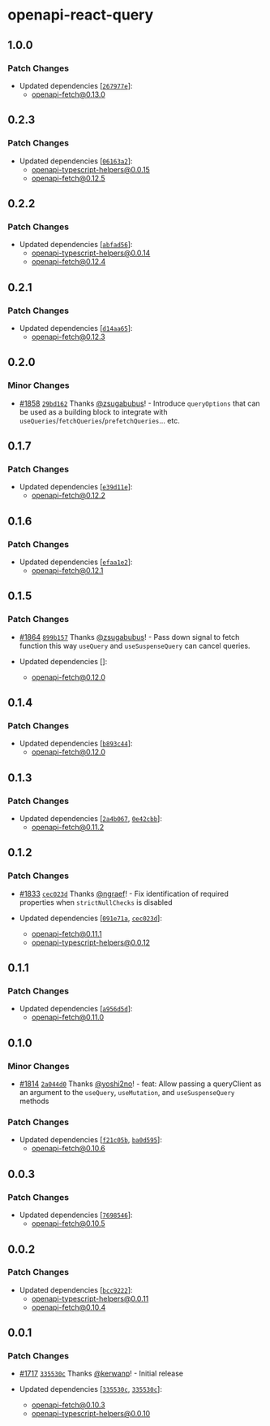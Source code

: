 # openapi-react-query

## 1.0.0

### Patch Changes

- Updated dependencies [[`267977e`](https://github.com/openapi-ts/openapi-typescript/commit/267977e369f7a84c5d828023e6175729e4dd4c22)]:
  - openapi-fetch@0.13.0

## 0.2.3

### Patch Changes

- Updated dependencies [[`06163a2`](https://github.com/openapi-ts/openapi-typescript/commit/06163a2030eaf8d0579f624d86481e1205aef396)]:
  - openapi-typescript-helpers@0.0.15
  - openapi-fetch@0.12.5

## 0.2.2

### Patch Changes

- Updated dependencies [[`abfad56`](https://github.com/openapi-ts/openapi-typescript/commit/abfad5659183f95f705598dc52ae2dfe7a18ec04)]:
  - openapi-typescript-helpers@0.0.14
  - openapi-fetch@0.12.4

## 0.2.1

### Patch Changes

- Updated dependencies [[`d14aa65`](https://github.com/openapi-ts/openapi-typescript/commit/d14aa65207b8abd1f369965bbd32ebb581e8d741)]:
  - openapi-fetch@0.12.3

## 0.2.0

### Minor Changes

- [#1858](https://github.com/openapi-ts/openapi-typescript/pull/1858) [`29bd162`](https://github.com/openapi-ts/openapi-typescript/commit/29bd162dccf441abbb33f07c6158410fd81a85d7) Thanks [@zsugabubus](https://github.com/zsugabubus)! - Introduce `queryOptions` that can be used as a building block to integrate with `useQueries`/`fetchQueries`/`prefetchQueries`… etc.

## 0.1.7

### Patch Changes

- Updated dependencies [[`e39d11e`](https://github.com/openapi-ts/openapi-typescript/commit/e39d11e5ac4e7f5fc2ce81e8a6d7792f91a6551a)]:
  - openapi-fetch@0.12.2

## 0.1.6

### Patch Changes

- Updated dependencies [[`efaa1e2`](https://github.com/openapi-ts/openapi-typescript/commit/efaa1e23b9cb0901fe026e48fbb4b347f0c95507)]:
  - openapi-fetch@0.12.1

## 0.1.5

### Patch Changes

- [#1864](https://github.com/openapi-ts/openapi-typescript/pull/1864) [`899b157`](https://github.com/openapi-ts/openapi-typescript/commit/899b1575968334bc55aa402ea1419bc5db801391) Thanks [@zsugabubus](https://github.com/zsugabubus)! - Pass down signal to fetch function this way `useQuery` and `useSuspenseQuery` can cancel queries.

- Updated dependencies []:
  - openapi-fetch@0.12.0

## 0.1.4

### Patch Changes

- Updated dependencies [[`b893c44`](https://github.com/openapi-ts/openapi-typescript/commit/b893c44f4290917f24c2ef7cda106c540df9cb3d)]:
  - openapi-fetch@0.12.0

## 0.1.3

### Patch Changes

- Updated dependencies [[`2a4b067`](https://github.com/openapi-ts/openapi-typescript/commit/2a4b067f43f7e0b75aecbf5c2fb3013a4e96e591), [`0e42cbb`](https://github.com/openapi-ts/openapi-typescript/commit/0e42cbb98e2a023c33685de65ab0b8dbf82cc4b3)]:
  - openapi-fetch@0.11.2

## 0.1.2

### Patch Changes

- [#1833](https://github.com/openapi-ts/openapi-typescript/pull/1833) [`cec023d`](https://github.com/openapi-ts/openapi-typescript/commit/cec023d3461c79ca355a88366949d0f6382e4e2a) Thanks [@ngraef](https://github.com/ngraef)! - Fix identification of required properties when `strictNullChecks` is disabled

- Updated dependencies [[`091e71a`](https://github.com/openapi-ts/openapi-typescript/commit/091e71ad4bf805be32261a53524f320c2fa42690), [`cec023d`](https://github.com/openapi-ts/openapi-typescript/commit/cec023d3461c79ca355a88366949d0f6382e4e2a)]:
  - openapi-fetch@0.11.1
  - openapi-typescript-helpers@0.0.12

## 0.1.1

### Patch Changes

- Updated dependencies [[`a956d5d`](https://github.com/openapi-ts/openapi-typescript/commit/a956d5d8480834402536283ee2f24ce8086698dc)]:
  - openapi-fetch@0.11.0

## 0.1.0

### Minor Changes

- [#1814](https://github.com/openapi-ts/openapi-typescript/pull/1814) [`2a044d0`](https://github.com/openapi-ts/openapi-typescript/commit/2a044d029ec089e391703a4cdc1340f3b5c1b543) Thanks [@yoshi2no](https://github.com/yoshi2no)! - feat: Allow passing a queryClient as an argument to the `useQuery`, `useMutation`, and `useSuspenseQuery` methods

### Patch Changes

- Updated dependencies [[`f21c05b`](https://github.com/openapi-ts/openapi-typescript/commit/f21c05b9afcc89ee6ef73edab4045620b410eb01), [`ba0d595`](https://github.com/openapi-ts/openapi-typescript/commit/ba0d595556661053b5ef310afafec4fcc116e206)]:
  - openapi-fetch@0.10.6

## 0.0.3

### Patch Changes

- Updated dependencies [[`7698546`](https://github.com/openapi-ts/openapi-typescript/commit/76985467402dc52d705902c21159387ddaff3519)]:
  - openapi-fetch@0.10.5

## 0.0.2

### Patch Changes

- Updated dependencies [[`bcc9222`](https://github.com/openapi-ts/openapi-typescript/commit/bcc92223c83ba074316e17534a173fee8da9cd41)]:
  - openapi-typescript-helpers@0.0.11
  - openapi-fetch@0.10.4

## 0.0.1

### Patch Changes

- [#1717](https://github.com/openapi-ts/openapi-typescript/pull/1717) [`335530c`](https://github.com/openapi-ts/openapi-typescript/commit/335530c4f8f966d0154f19504585c462f5f5a409) Thanks [@kerwanp](https://github.com/kerwanp)! - Initial release

- Updated dependencies [[`335530c`](https://github.com/openapi-ts/openapi-typescript/commit/335530c4f8f966d0154f19504585c462f5f5a409), [`335530c`](https://github.com/openapi-ts/openapi-typescript/commit/335530c4f8f966d0154f19504585c462f5f5a409)]:
  - openapi-fetch@0.10.3
  - openapi-typescript-helpers@0.0.10
